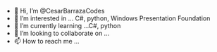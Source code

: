 - 👋 Hi, I’m @CesarBarrazaCodes
- 👀 I’m interested in ... C#, python, Windows Presentation Foundation
- 🌱 I’m currently learning ...C#, python
- 💞️ I’m looking to collaborate on ...
- 📫 How to reach me ...

<!---
CesarBarrazaCodes/CesarBarrazaCodes is a ✨ special ✨ repository because its `README.md` (this file) appears on your GitHub profile.
You can click the Preview link to take a look at your changes.
--->
